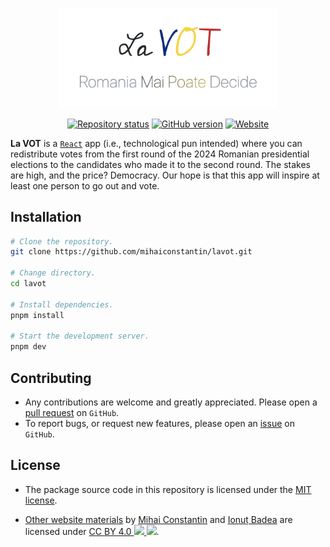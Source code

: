 <p align="center">
    <a href="https://lavot.mihaiconstantin.com">
        <img width="350px" src="public/images/logo-lavot.png" alt="La VOT"/>
    </a>
</p>

<!-- badges: start -->
<p align="center">
    <a href="https://www.repostatus.org/#active"><img src="https://www.repostatus.org/badges/latest/active.svg" alt="Repository status"/></a>
    <a href="https://github.com/mihaiconstantin/lavot/releases"><img src="https://img.shields.io/github/v/release/mihaiconstantin/lavot?display_name=tag&sort=semver" alt="GitHub version"/></a>
    <a href="https://lavot.mihaiconstantin.com"><img src="https://img.shields.io/badge/website-live-brightgreen" alt="Website"/></a>
</p>
<!-- badges: end -->

**La VOT** is a [`React`](https://react.dev/) app (i.e., technological pun
intended) where you can redistribute votes from the first round of the 2024
Romanian presidential elections to the candidates who made it to the second
round. The stakes are high, and the price? Democracy. Our hope is that this app
will inspire at least one person to go out and vote.

## Installation

```bash
# Clone the repository.
git clone https://github.com/mihaiconstantin/lavot.git

# Change directory.
cd lavot

# Install dependencies.
pnpm install

# Start the development server.
pnpm dev
```

## Contributing
- Any contributions are welcome and greatly appreciated. Please open a [pull
  request](https://github.com/mihaiconstantin/lavot/pulls) on `GitHub`.
- To report bugs, or request new features, please open an
  [issue](https://github.com/mihaiconstantin/lavot/issues) on `GitHub`.

## License
- The package source code in this repository is licensed under the [MIT
  license](https://opensource.org/license/mit).
- <p class="license-cc" xmlns:cc="https://creativecommons.org/ns#" xmlns:dct="https://purl.org/dc/terms/"><a property="dct:title" rel="cc:attributionURL" href="https://lavot.mihaiconstantin.com">Other website materials</a> by <a rel="cc:attributionURL dct:creator" property="cc:attributionName" href="https://mihaiconstantin.com">Mihai Constantin</a> and <a rel="cc:attributionURL dct:creator" property="cc:attributionName" href="mailto:ionut.badea@yazee.me">Ionuț Badea</a> are licensed under <a href="https://creativecommons.org/licenses/by/4.0/?ref=chooser-v1" target="_blank" rel="license noopener noreferrer" style="display:inline-block;">CC BY 4.0 <img style="height:22px!important" src="https://mirrors.creativecommons.org/presskit/icons/cc.svg?ref=chooser-v1"> <img style="height:22px!important" src="https://mirrors.creativecommons.org/presskit/icons/by.svg?ref=chooser-v1"></a>.</p>
